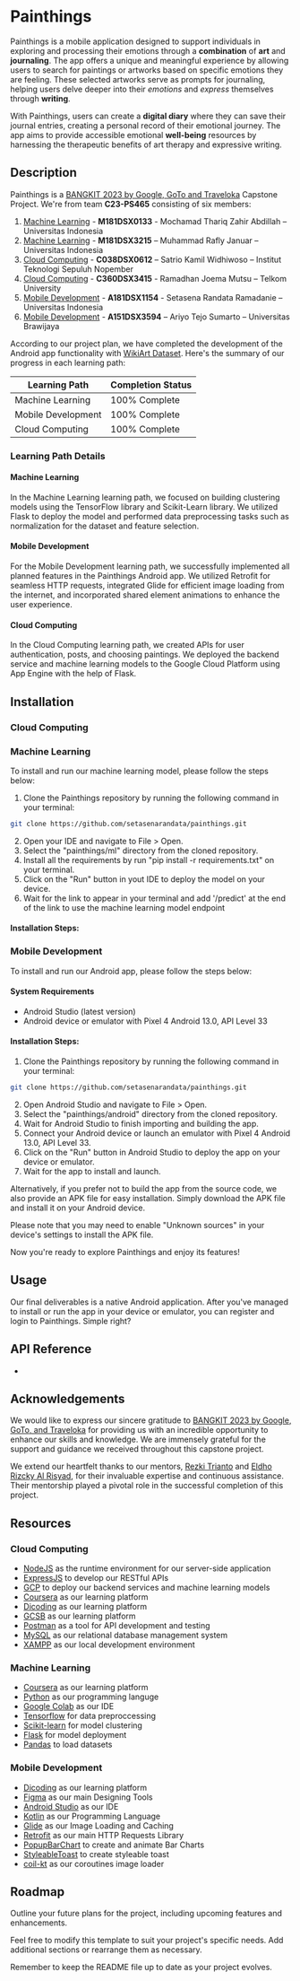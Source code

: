 # Painthings

Painthings is a mobile application designed to support individuals in exploring and processing their emotions through a **combination** of **art** and **journaling**. The app offers a unique and meaningful experience by allowing users to search for paintings or artworks based on specific emotions they are feeling. These selected artworks serve as prompts for journaling, helping users delve deeper into their *emotions* and *express* themselves through **writing**.

With Painthings, users can create a **digital diary** where they can save their journal entries, creating a personal record of their emotional journey. The app aims to provide accessible emotional **well-being** resources by harnessing the therapeutic benefits of art therapy and expressive writing.


## Description

Painthings is a [BANGKIT 2023 by Google, GoTo and Traveloka](https://grow.google/intl/id_id/bangkit/) Capstone Project. We're from team **C23-PS465** consisting of six members:
1. [Machine Learning](https://grow.google/intl/id_id/bangkit/?tab=machine-learning) - **M181DSX0133** - Mochamad Thariq Zahir Abdillah – Universitas Indonesia
2. [Machine Learning](https://grow.google/intl/id_id/bangkit/?tab=machine-learning) - **M181DSX3215** – Muhammad Rafly Januar – Universitas Indonesia
3. [Cloud Computing](https://grow.google/intl/id_id/bangkit/?tab=cloud-computing) - **C038DSX0612** – Satrio Kamil Widhiwoso – Institut Teknologi Sepuluh Nopember
4. [Cloud Computing](https://grow.google/intl/id_id/bangkit/?tab=cloud-computing) - **C360DSX3415** - Ramadhan Joema Mutsu – Telkom University
5. [Mobile Development](https://grow.google/intl/id_id/bangkit/?tab=mobile-development) - **A181DSX1154** - Setasena Randata Ramadanie – Universitas Indonesia
6. [Mobile Development](https://grow.google/intl/id_id/bangkit/?tab=mobile-development) - **A151DSX3594** – Ariyo Tejo Sumarto – Universitas Brawijaya

According to our project plan, we have completed the development of the Android app functionality with [WikiArt Dataset]([http://saifmohammad.com/WebPages/wikiartemotions.html](http://saifmohammad.com/WebPages/wikiartemotions.html)). Here's the summary of our progress in each learning path:

|Learning Path|Completion Status|
|---|---|
|Machine Learning|100% Complete |
|Mobile Development|100% Complete |
|Cloud Computing|100% Complete |

### Learning Path Details

#### Machine Learning

In the Machine Learning learning path, we focused on building clustering models using the TensorFlow library and Scikit-Learn library. We utilized Flask to deploy the model and performed data preprocessing tasks such as normalization for the dataset and feature selection.

#### Mobile Development

For the Mobile Development learning path, we successfully implemented all planned features in the Painthings Android app. We utilized Retrofit for seamless HTTP requests, integrated Glide for efficient image loading from the internet, and incorporated shared element animations to enhance the user experience.

#### Cloud Computing

In the Cloud Computing learning path, we created APIs for user authentication, posts, and choosing paintings. We deployed the backend service and machine learning models to the Google Cloud Platform using App Engine with the help of Flask.



## Installation

### Cloud Computing
### Machine Learning

To install and run our machine learning model, please follow the steps below:
1. Clone the Painthings repository by running the following command in your terminal:

```bash
git clone https://github.com/setasenarandata/painthings.git
```

2. Open your IDE and navigate to File > Open.
3. Select the "painthings/ml" directory from the cloned repository.
4. Install all the requirements by run "pip install -r requirements.txt" on your terminal.
5. Click on the "Run" button in yout IDE to deploy the model on your device.
6. Wait for the link to appear in your terminal and add '/predict' at the end of the link to use the machine learning model endpoint

#### Installation Steps:

### Mobile Development

To install and run our Android app, please follow the steps below:

#### System Requirements

- Android Studio (latest version)
- Android device or emulator with Pixel 4 Android 13.0, API Level 33

#### Installation Steps:

1. Clone the Painthings repository by running the following command in your terminal:

```bash
git clone https://github.com/setasenarandata/painthings.git
```

2. Open Android Studio and navigate to File > Open.
3. Select the "painthings/android" directory from the cloned repository.
4. Wait for Android Studio to finish importing and building the app.
5. Connect your Android device or launch an emulator with Pixel 4 Android 13.0, API Level 33.
6. Click on the "Run" button in Android Studio to deploy the app on your device or emulator.
7. Wait for the app to install and launch.

Alternatively, if you prefer not to build the app from the source code, we also provide an APK file for easy installation. Simply download the APK file and install it on your Android device.

Please note that you may need to enable "Unknown sources" in your device's settings to install the APK file.

Now you're ready to explore Painthings and enjoy its features!


## Usage

Our final deliverables is a native Android application. After you've managed to install or run the app in your device or emulator, you can register and login to Painthings. Simple right?


## API Reference

-


## Acknowledgements
We would like to express our sincere gratitude to [BANGKIT 2023 by Google, GoTo, and Traveloka](https://grow.google/intl/id_id/bangkit/) for providing us with an incredible opportunity to enhance our skills and knowledge. We are immensely grateful for the support and guidance we received throughout this capstone project.

We extend our heartfelt thanks to our mentors, [Rezki Trianto](https://www.linkedin.com/in/rezkitrianto) and [Eldho Rizcky Al Risyad](https://www.linkedin.com/in/eldhorizcky), for their invaluable expertise and continuous assistance. Their mentorship played a pivotal role in the successful completion of this project.


## Resources
### Cloud Computing
- [NodeJS](https://nodejs.org/en) as the runtime environment for our server-side application
- [ExpressJS](https://expressjs.com/) to develop our RESTful APIs
- [GCP](https://cloud.google.com/) to deploy our backend services and machine learning models
- [Coursera](https://www.coursera.org/) as our learning platform
- [Dicoding](https://www.dicoding.com/) as our learning platform
- [GCSB](https://www.cloudskillsboost.google/journeys) as our learning platform
- [Postman](https://www.postman.com/) as a tool for API development and testing
- [MySQL](https://dev.mysql.com/) as our relational database management system
- [XAMPP](https://www.apachefriends.org/)  as our local development environment

### Machine Learning
- [Coursera](https://www.coursera.org/) as our learning platform
- [Python](https://www.python.org/) as our programming languge
- [Google Colab](https://colab.research.google.com/) as our IDE
- [Tensorflow](https://www.tensorflow.org/) for data preproccessing
- [Scikit-learn](https://scikit-learn.org/stable/) for model clustering
- [Flask](https://flask.palletsprojects.com/en/2.3.x/) for model deployment
- [Pandas](https://pandas.pydata.org/docs/index.html) to load datasets
  
### Mobile Development
- [Dicoding](https://www.dicoding.com/) as our learning platform
- [Figma](https://figma.com) as our main Designing Tools
- [Android Studio](https://developer.android.com/studio) as our IDE
- [Kotlin](https://kotlinlang.org/) as our Programming Language
- [Glide](https://github.com/bumptech/glide) as our Image Loading and Caching
- [Retrofit](https://square.github.io/retrofit/) as our main HTTP Requests Library
- [PopupBarChart](https://github.com/JustinGeorgeJoseph/PopupBarChart) to create and animate Bar Charts
- [StyleableToast](https://github.com/Muddz/StyleableToast) to create styleable toast
- [coil-kt](https://coil-kt.github.io/coil/) as our coroutines image loader


## Roadmap

Outline your future plans for the project, including upcoming features and enhancements.

Feel free to modify this template to suit your project's specific needs. Add additional sections or rearrange them as necessary.

Remember to keep the README file up to date as your project evolves.
